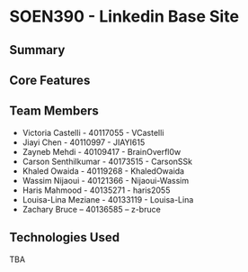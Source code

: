 # SOEN390 - Linkedin Base Site

## Summary

## Core Features

## Team Members
- Victoria Castelli - 40117055 - VCastelli 
- Jiayi Chen - 40110997 - JIAYI615
- Zayneb Mehdi - 40109417 - BrainOverfl0w
- Carson Senthilkumar - 40173515 - CarsonSSk
- Khaled Owaida - 40119268 - KhaledOwaida
- Wassim Nijaoui - 40121366 - Nijaoui-Wassim
- Haris Mahmood - 40135271 - haris2055
- Louisa-Lina Meziane - 40133119 - Louisa-Lina
- Zachary Bruce – 40136585 – z-bruce

## Technologies Used

  TBA


